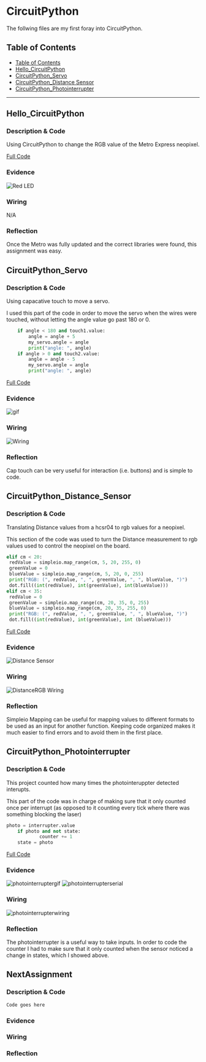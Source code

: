 # CircuitPython
 The follwing files are my first foray into CircuitPython.
## Table of Contents
* [Table of Contents](#TableOfContents)
* [Hello_CircuitPython](#Hello_CircuitPython)
* [CircuitPython_Servo](#CircuitPython_Servo)
* [CircuitPython_Distance Sensor](#CircuitPython_Distance_Sensor)
* [CircuitPython_Photointerrupter](#CircuitPython_Photointerrupter)
---


## Hello_CircuitPython

### Description & Code
Using CircuitPython to change the RGB value of the Metro Express neopixel.

[Full Code](https://github.com/jkrosby51/CircuitPython/blob/main/HelloWorld.py)

### Evidence
![Red LED](https://github.com/jkrosby51/CircuitPython/blob/main/Images/HelloCircuitPython%20Evidence.jpg)

### Wiring
N/A

### Reflection
Once the Metro was fully updated and the correct libraries were found, this assignment was easy.


## CircuitPython_Servo

### Description & Code
Using capacative touch to move a servo.

I used this part of the code in order to move the servo when the wires were touched, without letting the angle value go past 180 or 0.
```python
    if angle < 180 and touch1.value:
        angle = angle + 5
        my_servo.angle = angle
        print("angle: ", angle)
    if angle > 0 and touch2.value:
        angle = angle - 5
        my_servo.angle = angle
        print("angle: ", angle)
```
[Full Code](https://github.com/jkrosby51/CircuitPython/blob/main/ServoCapTouch.py)

### Evidence
![gif](https://github.com/jkrosby51/CircuitPython/blob/main/Images/ServoCapTouch%20Gif.gif)
### Wiring
![Wiring](https://github.com/jkrosby51/CircuitPython/blob/main/Images/ServoCapTouch%20Wiring.jpg)
### Reflection
Cap touch can be very useful for interaction (i.e. buttons) and is simple to code.


## CircuitPython_Distance_Sensor

### Description & Code
Translating Distance values from a hcsr04 to rgb values for a neopixel.

This section of the code was used to turn the Distance measurement to rgb values used to control the neopixel on the board.
```python
elif cm < 20:
 redValue = simpleio.map_range(cm, 5, 20, 255, 0)
 greenValue = 0
 blueValue = simpleio.map_range(cm, 5, 20, 0, 255)
 print("RGB: (", redValue, ", ", greenValue, ", ", blueValue, ")")
 dot.fill((int(redValue), int(greenValue), int(blueValue)))
elif cm < 35:
 redValue = 0
 greenValue = simpleio.map_range(cm, 20, 35, 0, 255)
 blueValue = simpleio.map_range(cm, 20, 35, 255, 0)
 print("RGB: (", redValue, ", ", greenValue, ", ", blueValue, ")")
 dot.fill((int(redValue), int(greenValue), int (blueValue)))
```
[Full Code](https://github.com/jkrosby51/CircuitPython/blob/main/DistanceRGB.py)

### Evidence
![Distance Sensor](https://github.com/jkrosby51/CircuitPython/blob/main/Images/DistanceRGB%20Gif.gif)

### Wiring
![DistanceRGB Wiring](https://github.com/jkrosby51/CircuitPython/blob/main/Images/DistanceRGB%20Wiring.png)
### Reflection
Simpleio Mapping can be useful for mapping values to different formats to be used as an input for another function. Keeping code organized makes it much easier to find errors and to avoid them in the first place.


## CircuitPython_Photointerrupter 

### Description & Code
This project counted how many times the photointeruppter detected interupts.

This part of the code was in charge of making sure that it only counted once per interrupt (as opposed to it counting every tick where there was something blocking the laser)
```python
photo = interrupter.value
    if photo and not state:
            counter += 1
    state = photo
```

[Full Code](https://github.com/jkrosby51/CircuitPython/blob/main/Photointerrupters.py)

### Evidence

![photointerruptergif](https://github.com/jkrosby51/CircuitPython/blob/main/Images/PhotointerrupterGif.gif)
![photointerrupterserial](https://github.com/jkrosby51/CircuitPython/blob/main/Images/PhotointerrupterSerial.png)
### Wiring

![photointerrupterwiring](https://github.com/jkrosby51/CircuitPython/blob/main/Images/PhotointerrupterWiring.jpg)

### Reflection

The photointerrupter is a useful way to take inputs. In order to code the counter I had to make sure that it only counted when the sensor noticed a change in states, which I showed above.


## NextAssignment

### Description & Code

```python
Code goes here

```

### Evidence

### Wiring

### Reflection
